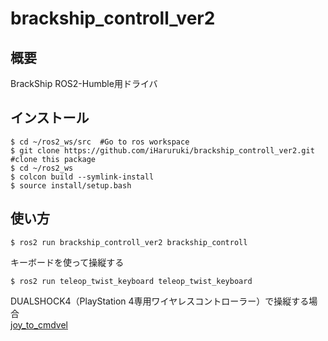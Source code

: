 # brackship_controll_ver2

## 概要
BrackShip ROS2-Humble用ドライバ

## インストール
```
$ cd ~/ros2_ws/src  #Go to ros workspace
$ git clone https://github.com/iHaruruki/brackship_controll_ver2.git  #clone this package
$ cd ~/ros2_ws
$ colcon build --symlink-install
$ source install/setup.bash
```
## 使い方
```
$ ros2 run brackship_controll_ver2 brackship_controll
```
キーボードを使って操縦する
```
$ ros2 run teleop_twist_keyboard teleop_twist_keyboard
```
DUALSHOCK4（PlayStation 4専用ワイヤレスコントローラー）で操縦する場合<br>
[joy_to_cmdvel](https://github.com/iHaruruki/joy_to_cmdvel.git)
